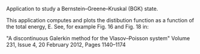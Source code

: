 Application to study a Bernstein–Greene–Kruskal (BGK) state.

This application computes and plots the distibution function as a function of
the total energy, E.  See, for example Fig. 16 and Fig. 18 in:

"A discontinuous Galerkin method for the Vlasov–Poisson system"
Volume 231, Issue 4, 20 February 2012, Pages 1140–1174
